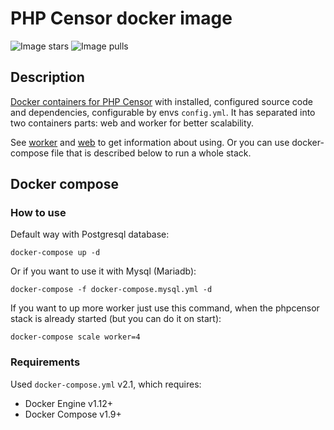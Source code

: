 # PHP Censor docker image
![Image stars](https://img.shields.io/docker/stars/ket4yii/php-censor.svg)
![Image pulls](https://img.shields.io/docker/pulls/ket4yii/php-censor.svg)

## Description

[Docker containers for PHP Censor](https://hub.docker.com/r/ket4yii/php-censor/) with installed, configured source code 
and dependencies, configurable by envs `config.yml`. It has separated into two containers parts: web and worker for 
better scalability.

See [worker](https://github.com/ket4yii/docker-php-censor/tree/master/worker) and 
[web](https://github.com/ket4yii/docker-php-censor/tree/master/web) to get information about using. Or you can use 
docker-compose file that is described below to run a whole stack.

## Docker compose

### How to use

Default way with Postgresql database:

```
docker-compose up -d
```

Or if you want to use it with Mysql (Mariadb):

```
docker-compose -f docker-compose.mysql.yml -d
```

If you want to up more worker just use this command, when the phpcensor stack is already started (but you can do it on 
start):

```
docker-compose scale worker=4
```

### Requirements

Used `docker-compose.yml` v2.1, which requires:

* Docker Engine v1.12+
* Docker Compose v1.9+
